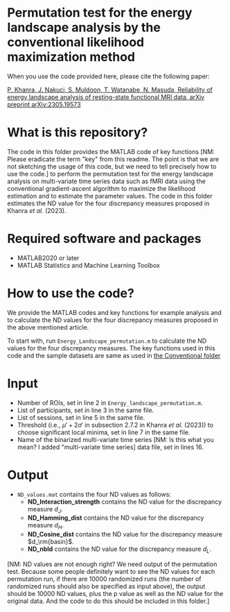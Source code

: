 # Permutation test for the energy landscape analysis by the conventional likelihood maximization method

When you use the code provided here, please cite the following paper:

[P. Khanra, J. Nakuci, S. Muldoon, T. Watanabe, N. Masuda, Reliability of energy landscape analysis of resting-state functional MRI data, arXiv preprint arXiv:2305.19573](https://arxiv.org/abs/2305.19573)

# What is this repository?

The code in this folder provides the MATLAB code of key functions [NM: Please eradicate the term "key" from this readme. The point is that we are not sketching the usage of this code, but we need to tell precisely how to use the code.] to perform the permutation test for the energy landscape analysis on multi-variate time series data such as fMRI data using the conventional gradient-ascent algorithm to maximize the likelihood estimation and to estimate the parameter values. The code in this folder estimates the ND value for the four discrepancy measures proposed in Khanra *et al.* (2023).

# Required software and packages

- MATLAB2020 or later
- MATLAB Statistics and Machine Learning Toolbox

# How to use the code?

We provide the MATLAB codes and key functions for example analysis and to calculate the ND values for the four discrepancy measures proposed in the above mentioned article.

To start with, run `Energy_Landscape_permutation.m` to calculate the ND values for the four discrepancy measures. The key functions used in this code and the sample datasets are same as used in [the Conventional folder](https://github.com/pitambarkhanra/energy_landscape_analysis/tree/main/Conventional)

# Input
- Number of ROIs, set in line 2 in `Energy_landscape_permutation.m`.
- List of participants, set in line 3 in the same file.
- List of sessions, set in line 5 in the same file.
- Threshold (i.e., $\mu' + 2\sigma'$ in subsection $2.7.2$ in Khanra *et al.* (2023)) to choose significant local minima, set in line 7 in the same file.
- Name of the binarized multi-variate time series [NM: Is this what you mean? I added "multi-variate time series] data file, set in lines 16.

# Output
- ``ND_values.mat`` contains the four ND values as follows:
    - **ND_Interaction_strength** contains the ND value for the discrepancy measure $d_J$.
    - **ND_Hamming_dist** contains the ND value for the discrepancy measure $d_H$.
    - **ND_Cosine_dist** contains the ND value for the discrepancy measure $d_\rm{basin}$.
    - **ND_nbld** contains the ND value for the discrepancy measure $d_L$.
 
[NM: ND values are not enough right? We need output of the permutation test. Because some people definitely want to see the ND values for each permutation run, if there are 10000 randomized runs (the number of randomized runs should also be specified as input above), the output should be 10000 ND values, plus the p value as well as the ND value for the original data. And the code to do this should be included in this folder.]
